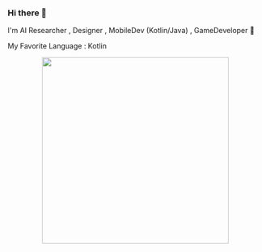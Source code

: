 ### Hi there 👋
I'm AI Researcher , Designer , MobileDev (Kotlin/Java) , GameDeveloper 🚀 

My Favorite Language : Kotlin

<!--
[![willianrod's wakatime stats](https://github-readme-stats.vercel.app/api/wakatime?username=mahdisml)](https://github.com/anuraghazra/github-readme-stats)
-->
<!--
[![Top Langs](https://github-readme-stats.vercel.app/api/top-langs/?username=mahdisml&exclude_repo=github-readme-stats,anuraghazra.github.io)](https://github.com/anuraghazra/github-readme-stats)
-->

<!--
**mahdisml/mahdisml** is a ✨ _special_ ✨ repository because its `README.md` (this file) appears on your GitHub profile.

Here are some ideas to get you started:

- 🔭 I’m currently working on ...
- 🌱 I’m currently learning ...
- 👯 I’m looking to collaborate on ...
- 🤔 I’m looking for help with ...
- 💬 Ask me about ...
- 📫 How to reach me: ...
- 😄 Pronouns: ...
- ⚡ Fun fact: ...
-->
<!--
<div style="display: inline">
  <img src="https://github-readme-stats.vercel.app/api/?username=mahdisml&count_private=true&theme=highcontrast&showicons=true&include_all_commits=true&hide_border=true" width="300">
-->
<p align="center">
   <img src="https://github-readme-stats.vercel.app/api/top-langs/?username=mahdisml&layout=compact&theme=highcontrast&langs_count=10&hide_border=true" width="369"> 
</p>
<!--
   <img src="https://github-readme-streak-stats.herokuapp.com/?user=mahdisml&layout=compact&theme=highcontrast&langs_count=10&hide_border=true" width="500"/>
-->
</div>
